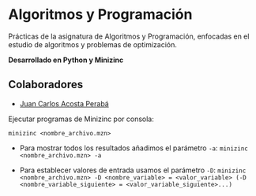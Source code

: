 # Algoritmos y Programación

Prácticas de la asignatura de Algoritmos y Programación, enfocadas en el estudio de algoritmos y problemas de optimización.

**Desarrollado en Python y Minizinc**

## Colaboradores

* [Juan Carlos Acosta Perabá](./JuanCarlosAcostaPeraba/)

Ejecutar programas de Minizinc por consola:

```shell
minizinc <nombre_archivo.mzn>
```

* Para mostrar todos los resultados añadimos el parámetro `-a`:
`minizinc <nombre_archivo.mzn> -a`

* Para establecer valores de entrada usamos el parámetro `-D`:
`minizinc <nombre_archivo.mzn> -D <nombre_variable> = <valor_variable> (-D <nombre_variable_siguiente> = <valor_variable_siguiente>...)`